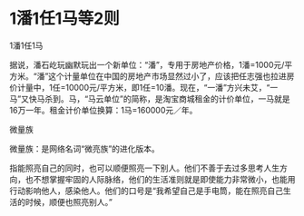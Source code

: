 # 1潘1任1马等2则

1潘1任1马 

据说，潘石屹玩幽默玩出一个新单位：“潘”，专用于房地产价格，1潘=1000元/平方米。“潘”这个计量单位在中国的房地产市场显然过小了，应该把任志强也拉进房价计量中，1任=10000元/平方米，即1任=10潘。现在，“一潘”方兴未艾，“一马”又快马杀到。马，“马云单位”的简称，是淘宝商城租金的计价单位，一马就是16万一年。租金计价单位换算：1马=160000元／年。 

微量族 

微量族：是网络名词“微亮族”的进化版本。 

指能照亮自己的同时，也可以顺便照亮一下别人。他们不善于去过多思考人生方向，也不想掌握牢固的人际脉络，他们的生活准则就是即使能力非常微小，也能用行动影响他人，感染他人。他们的口号是“我希望自己是手电筒，能在照亮自己生活的时候，顺便也照亮别人。”